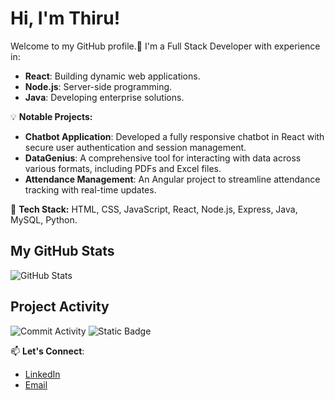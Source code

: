 # Hi, I'm Thiru!

Welcome to my GitHub profile.🚀 I'm a Full Stack Developer with experience in:

- **React**: Building dynamic web applications.
- **Node.js**: Server-side programming.
- **Java**: Developing enterprise solutions.

💡 **Notable Projects:**
- **Chatbot Application**: Developed a fully responsive chatbot in React with secure user authentication and session management.
- **DataGenius**: A comprehensive tool for interacting with data across various formats, including PDFs and Excel files.
- **Attendance Management**: An Angular project to streamline attendance tracking with real-time updates.

🔧 **Tech Stack:** HTML, CSS, JavaScript, React, Node.js, Express, Java, MySQL, Python.


## My GitHub Stats

![GitHub Stats](https://github-readme-stats.vercel.app/api?username=Thiru110&show_icons=true&count_private=true&hide_title=true&theme=dark)

## Project Activity

![Commit Activity](https://img.shields.io/badge/https%3A%2F%2Fimg.shields.io%2Fgithub%2Fcommit-activity%2Fm%2FThiru110%2FTHH_Current)
![Static Badge](https://img.shields.io/badge/!%5BCommit%20Activity%5D(https%3A%2F%2Fimg.shields.io%2Fgithub%2Fcommit-activity%2Fm%2FThiru110%2FAttendance_Task_Mngmt))


📫 **Let's Connect**:
- [LinkedIn](https://www.linkedin.com/in/your-profile)
- [Email](mailto:your.email@example.com)
